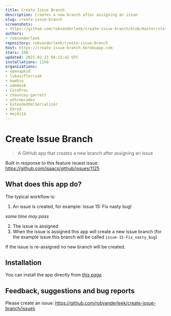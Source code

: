 ```yaml
---
title: Create Issue Branch
description: Creates a new branch after assigning an issue
slug: create-issue-branch
screenshots:
- https://github.com/robvanderleek/create-issue-branch/blob/master/static/create-issue-branch.gif?raw=true
authors:
- robvanderleek
repository: robvanderleek/create-issue-branch
host: https://create-issue-branch.herokuapp.com
stars: 108
updated: 2021-02-15 04:13:42 UTC
installations: 1168
organizations:
- openaphid
- lukaszflorczak
- kwebio
- admdev8
- CoreProc
- chauncey-garrett
- othreecodes
- ExtendedXmlSerializer
- Ekryd
- mejdi14
---
```

# Create Issue Branch

> A GitHub app that creates a new branch after assigning an issue

Built in response to this feature reuest issue: 
https://github.com/isaacs/github/issues/1125

## What does this app do?

The typical workflow is:
 1. An issue is created, for example: Issue 15: Fix nasty bug!

 *some time may pass*
 
 2. The issue is assigned
 3. When the issue is assigned this app will create a new issue branch
    (for the example issue this branch will be called `issue-15-Fix_nasty_bug`)

If the issue is re-assigned no new branch will be created.

## Installation

You can install the app directly from [*this page*](https://github.com/apps/create-issue-branch)

## Feedback, suggestions and bug reports

Please create an issue: https://github.com/robvanderleek/create-issue-branch/issues
